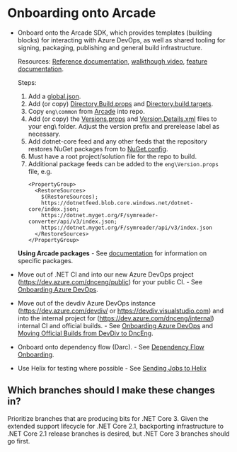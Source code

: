 # Onboarding onto Arcade

- Onboard onto the Arcade SDK, which provides templates (building blocks) for
  interacting with Azure DevOps, as well as shared tooling for signing,
  packaging, publishing and general build infrastructure.  
  
  Resources: [Reference documentation](ArcadeSdk.md), [walkthough video](https://msit.microsoftstream.com/video/e22d2dad-ef72-4cca-9b62-7e33621f86a1), [feature documentation](CorePackages/).

   Steps:
    1. Add a
       [global.json](https://github.com/dotnet/arcade-minimalci-sample/blob/master/global.json).
    2. Add (or copy)
       [Directory.Build.props](https://github.com/dotnet/arcade-minimalci-sample/blob/master/Directory.Build.props)
       and
       [Directory.build.targets](https://github.com/dotnet/arcade-minimalci-sample/blob/master/Directory.Build.targets).
    3. Copy `eng\common` from
       [Arcade](https://github.com/dotnet/arcade-minimalci-sample/tree/master/eng/common)
       into repo.
    4. Add (or copy) the
       [Versions.props](https://github.com/dotnet/arcade-minimalci-sample/blob/master/eng/Versions.props)
       and
       [Version.Details.xml](https://github.com/dotnet/arcade-minimalci-sample/blob/master/eng/Version.Details.xml)
       files to your eng\ folder. Adjust the version prefix and prerelease label
       as necessary.
    5. Add dotnet-core feed and any other feeds that the repository restores NuGet packages from to
       [NuGet.config](https://github.com/dotnet/arcade-minimalci-sample/blob/master/NuGet.config).
    6. Must have a root project/solution file for the repo to build.
    7. Additional package feeds can be added to the `eng\Version.props` file, e.g.
       ```
       <PropertyGroup>
         <RestoreSources>
           $(RestoreSources);
           https://dotnetfeed.blob.core.windows.net/dotnet-core/index.json;
           https://dotnet.myget.org/F/symreader-converter/api/v3/index.json;
           https://dotnet.myget.org/F/symreader/api/v3/index.json
         </RestoreSources>
       </PropertyGroup>
       ```

    **Using Arcade packages** - See [documentation](CorePackages/) for
    information on specific packages.

- Move out of .NET CI and into our new Azure DevOps project
  (https://dev.azure.com/dnceng/public) for your public CI. - See [Onboarding
  Azure DevOps](AzureDevOps/AzureDevOpsOnboarding.md).
- Move out of the devdiv Azure DevOps instance (https://dev.azure.com/devdiv/ or
  https://devdiv.visualstudio.com) and into the internal project for
  (https://dev.azure.com/dnceng/internal) internal CI and official builds. - See
  [Onboarding Azure DevOps](AzureDevOps/AzureDevOpsOnboarding.md) and [Moving Official Builds from
  DevDiv to DncEng](AzureDevOps/MovingFromDevDivToDncEng.md).
- Onboard onto dependency flow (Darc). - See [Dependency Flow
  Onboarding](DependencyFlowOnboarding.md).
- Use Helix for testing where possible - See [Sending Jobs to Helix](https://github.com/dotnet/arcade/blob/master/Documentation/AzureDevOps/SendingJobsToHelix.md)

## Which branches should I make these changes in?

Prioritize branches that are producing bits for .NET Core 3.  Given the extended
support lifecycle for .NET Core 2.1, backporting infrastructure to .NET Core 2.1
release branches is desired, but .NET Core 3 branches should go first.

